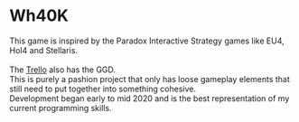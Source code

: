 # Wh40K

This game is inspired by the Paradox Interactive Strategy games like EU4, HoI4 and Stellaris.</br>
</br>
The [Trello](https://trello.com/b/7ys0oSK0/segmentum-obscurus) also has the GGD.</br>
This is purely a pashion project that only has loose gameplay elements that still need to put together into something cohesive.</br>
Development began early to mid 2020 and is the best representation of my current programming skills.
